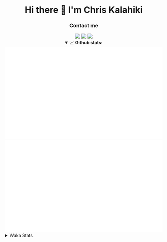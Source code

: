 <div align="center">
 <h1>Hi there 👋 I'm Chris Kalahiki</h1>
 <h3>Contact me</h3>
 <a href="mailto:chris.kalahiki@gmail.com"><img src="https://img.shields.io/badge/gmail-%23D14836.svg?&style=for-the-badge&logo=gmail&logoColor=white"/></a>
 <a href="https://twitter.com/ChrisKalahiki"><img src="https://img.shields.io/badge/twitter-%231DA1F2.svg?&style=for-the-badge&logo=twitter&logoColor=white"/></a>
 <a href="https://www.linkedin.com/in/ChrisKalahiki"><img src="https://img.shields.io/badge/linkedin-%230077B5.svg?&style=for-the-badge&logo=linkedin&logoColor=white"/></a>
<details open>
  <summary>📈 <b>Github stats:</b></summary>
  <img src="https://github.com/ChrisKalahiki/github-stats/blob/master/generated/overview.svg"/>
  <img src="https://github.com/ChrisKalahiki/github-stats/blob/master/generated/languages.svg"/>
</details>
</div>

<details>
  <summary>Waka Stats</summary>
<!--START_SECTION:waka-->
![Code Time](http://img.shields.io/badge/Code%20Time-147%20hrs%2052%20mins-blue)

**🐱 My GitHub Data** 

> 🏆 253 Contributions in the Year 2022
 > 
> 📦 6.2 MB Used in GitHub's Storage 
 > 
> 💼 Opted to Hire
 > 
> 📜 34 Public Repositories 
 > 
> 🔑 24 Private Repositories  
 > 
**I'm an Early 🐤** 

```text
🌞 Morning    81 commits     ████░░░░░░░░░░░░░░░░░░░░░   16.36% 
🌆 Daytime    201 commits    ██████████░░░░░░░░░░░░░░░   40.61% 
🌃 Evening    154 commits    ███████░░░░░░░░░░░░░░░░░░   31.11% 
🌙 Night      59 commits     ███░░░░░░░░░░░░░░░░░░░░░░   11.92%

```
📅 **I'm Most Productive on Wednesday** 

```text
Monday       75 commits     ███░░░░░░░░░░░░░░░░░░░░░░   15.15% 
Tuesday      47 commits     ██░░░░░░░░░░░░░░░░░░░░░░░   9.49% 
Wednesday    116 commits    █████░░░░░░░░░░░░░░░░░░░░   23.43% 
Thursday     86 commits     ████░░░░░░░░░░░░░░░░░░░░░   17.37% 
Friday       72 commits     ███░░░░░░░░░░░░░░░░░░░░░░   14.55% 
Saturday     25 commits     █░░░░░░░░░░░░░░░░░░░░░░░░   5.05% 
Sunday       74 commits     ███░░░░░░░░░░░░░░░░░░░░░░   14.95%

```


📊 **This Week I Spent My Time On** 

```text
⌚︎ Time Zone: America/New_York

💬 Programming Languages: 
C++                      3 hrs 33 mins       █████████░░░░░░░░░░░░░░░░   35.57% 
Python                   3 hrs 21 mins       ████████░░░░░░░░░░░░░░░░░   33.55% 
JavaScript               1 hr 49 mins        ████░░░░░░░░░░░░░░░░░░░░░   18.28% 
Markdown                 30 mins             █░░░░░░░░░░░░░░░░░░░░░░░░   5.14% 
Makefile                 20 mins             ░░░░░░░░░░░░░░░░░░░░░░░░░   3.36%

🔥 Editors: 
VS Code                  10 hrs 1 min        █████████████████████████   100.0%

🐱‍💻 Projects: 
hcc8810-adss             4 hrs 13 mins       ██████████░░░░░░░░░░░░░░░   42.08% 
Multiscale_Modeling      3 hrs 51 mins       █████████░░░░░░░░░░░░░░░░   38.55% 
prog2                    50 mins             ██░░░░░░░░░░░░░░░░░░░░░░░   8.44% 
prog_2_cuda_openMP       34 mins             █░░░░░░░░░░░░░░░░░░░░░░░░   5.82% 
progs2                   30 mins             █░░░░░░░░░░░░░░░░░░░░░░░░   5.12%

💻 Operating System: 
Windows                  6 hrs 14 mins       ███████████████░░░░░░░░░░   62.32% 
Linux                    3 hrs 46 mins       █████████░░░░░░░░░░░░░░░░   37.68%

```

**I Mostly Code in Jupyter Notebook** 

```text
Jupyter Notebook         16 repos            ███████░░░░░░░░░░░░░░░░░░   28.07% 
Python                   14 repos            ██████░░░░░░░░░░░░░░░░░░░   24.56% 
C#                       11 repos            ████░░░░░░░░░░░░░░░░░░░░░   19.3% 
JavaScript               4 repos             █░░░░░░░░░░░░░░░░░░░░░░░░   7.02% 
HTML                     2 repos             █░░░░░░░░░░░░░░░░░░░░░░░░   3.51%

```


**Timeline**

![Chart not found](https://raw.githubusercontent.com/ChrisKalahiki/ChrisKalahiki/main/charts/bar_graph.png) 


 Last Updated on 29/09/2022 19:01:53 UTC
<!--END_SECTION:waka-->
</details>

